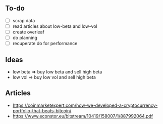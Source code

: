 ## To-do

- [ ] scrap data
- [ ] read articles about low-beta and low-vol
- [ ] create overleaf
- [ ] do planning
- [ ] recuperate do for performance

## Ideas
- low beta => buy low beta and sell high beta
- low vol => buy low vol and sell high beta

## Articles

- https://coinmarketexpert.com/how-we-developed-a-cryptocurrency-portfolio-that-beats-bitcoin/
- https://www.econstor.eu/bitstream/10419/158007/1/887992064.pdf